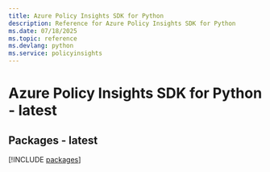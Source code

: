 ```yaml
---
title: Azure Policy Insights SDK for Python
description: Reference for Azure Policy Insights SDK for Python
ms.date: 07/18/2025
ms.topic: reference
ms.devlang: python
ms.service: policyinsights
---
```

# Azure Policy Insights SDK for Python - latest
## Packages - latest
[!INCLUDE [packages](policy-insights-index.md)]
